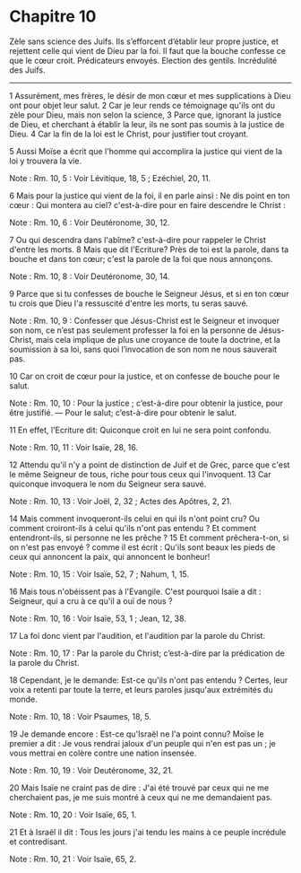 # Chapitre 10

Zèle sans science des Juifs.
Ils s’efforcent d’établir leur propre justice, et rejettent celle qui vient de Dieu par la foi.
Il faut que la bouche confesse ce que le cœur croit.
Prédicateurs envoyés.
Election des gentils.
Incrédulité des Juifs.

***

1 Assurément, mes frères, le désir de mon cœur et mes supplications à Dieu ont pour objet leur salut. 2 Car je leur rends ce témoignage qu'ils ont du zèle pour Dieu, mais non selon la science, 3 Parce que, ignorant la justice de Dieu, et cherchant à établir la leur, ils ne sont pas soumis à la justice de Dieu. 4 Car la fin de la loi est le Christ, pour justifier tout croyant.


5 Aussi Moïse a écrit que l'homme qui accomplira la justice qui vient de la loi y trouvera la vie.

<span class="bible-note">Note : </span> Rm. 10, 5 : Voir Lévitique, 18, 5 ; Ezéchiel, 20, 11.

6 Mais pour la justice qui vient de la foi, il en parle ainsi : Ne dis point en ton cœur : Qui montera au ciel? c'est-à-dire pour en faire descendre le Christ :

<span class="bible-note">Note : </span> Rm. 10, 6 : Voir Deutéronome, 30, 12.

7 Ou qui descendra dans l'abîme? c'est-à-dire pour rappeler le Christ d'entre les morts. 8 Mais que dit l'Ecriture? Près de toi est la parole, dans ta bouche et dans ton cœur; c'est la parole de la foi que nous annonçons.

<span class="bible-note">Note : </span> Rm. 10, 8 : Voir Deutéronome, 30, 14.

9 Parce que si tu confesses de bouche le Seigneur Jésus, et si en ton cœur tu crois que Dieu l'a ressuscité d'entre les morts, tu seras sauvé.

<span class="bible-note">Note : </span> Rm. 10, 9 : Confesser que Jésus-Christ est le Seigneur et invoquer son nom, ce n’est pas seulement professer la foi en la personne de Jésus-Christ, mais cela implique de plus une croyance de toute la doctrine, et la soumission à sa loi, sans quoi l’invocation de son nom ne nous sauverait pas.

10 Car on croit de cœur pour la justice, et on confesse de bouche pour le salut.

<span class="bible-note">Note : </span> Rm. 10, 10 : Pour la justice ; c’est-à-dire pour obtenir la justice, pour être justifié. ― Pour le salut; c’est-à-dire pour obtenir le salut.

11 En effet, l'Ecriture dit: Quiconque croit en lui ne sera point confondu.

<span class="bible-note">Note : </span> Rm. 10, 11 : Voir Isaïe, 28, 16.

12 Attendu qu'il n'y a point de distinction de Juif et de Grec, parce que c'est le même Seigneur de tous, riche pour tous ceux qui l'invoquent. 13 Car quiconque invoquera le nom du Seigneur sera sauvé.

<span class="bible-note">Note : </span> Rm. 10, 13 : Voir Joël, 2, 32 ; Actes des Apôtres, 2, 21.


14 Mais comment invoqueront-ils celui en qui ils n'ont point cru? Ou comment croiront-ils à celui qu'ils n'ont pas entendu ? Et comment entendront-ils, si personne ne les prêche ? 15 Et comment prêchera-t-on, si on n'est pas envoyé ? comme il est écrit : Qu'ils sont beaux les pieds de ceux qui annoncent la paix, qui annoncent le bonheur!

<span class="bible-note">Note : </span> Rm. 10, 15 : Voir Isaïe, 52, 7 ; Nahum, 1, 15.

16 Mais tous n'obéissent pas à l'Evangile. C'est pourquoi Isaïe a dit : Seigneur, qui a cru à ce qu'il a ouï de nous ?

<span class="bible-note">Note : </span> Rm. 10, 16 : Voir Isaïe, 53, 1 ; Jean, 12, 38.

17 La foi donc vient par l'audition, et l'audition par la parole du Christ.

<span class="bible-note">Note : </span> Rm. 10, 17 : Par la parole du Christ; c’est-à-dire par la prédication de la parole du Christ.

18 Cependant, je le demande: Est-ce qu'ils n'ont pas entendu ? Certes, leur voix a retenti par toute la terre, et leurs paroles jusqu'aux extrémités du monde.

<span class="bible-note">Note : </span> Rm. 10, 18 : Voir Psaumes, 18, 5.

19 Je demande encore : Est-ce qu'Israël ne l'a point connu? Moïse le premier a dit : Je vous rendrai jaloux d'un peuple qui n'en est pas un ; je vous mettrai en colère contre une nation insensée.

<span class="bible-note">Note : </span> Rm. 10, 19 : Voir Deutéronome, 32, 21.

20 Mais Isaïe ne craint pas de dire : J'ai été trouvé par ceux qui ne me cherchaient pas, je me suis montré à ceux qui ne me demandaient pas.

<span class="bible-note">Note : </span> Rm. 10, 20 : Voir Isaïe, 65, 1.

21 Et à Israël il dit : Tous les jours j'ai tendu les mains à ce peuple incrédule et contredisant.

<span class="bible-note">Note : </span> Rm. 10, 21 : Voir Isaïe, 65, 2.

